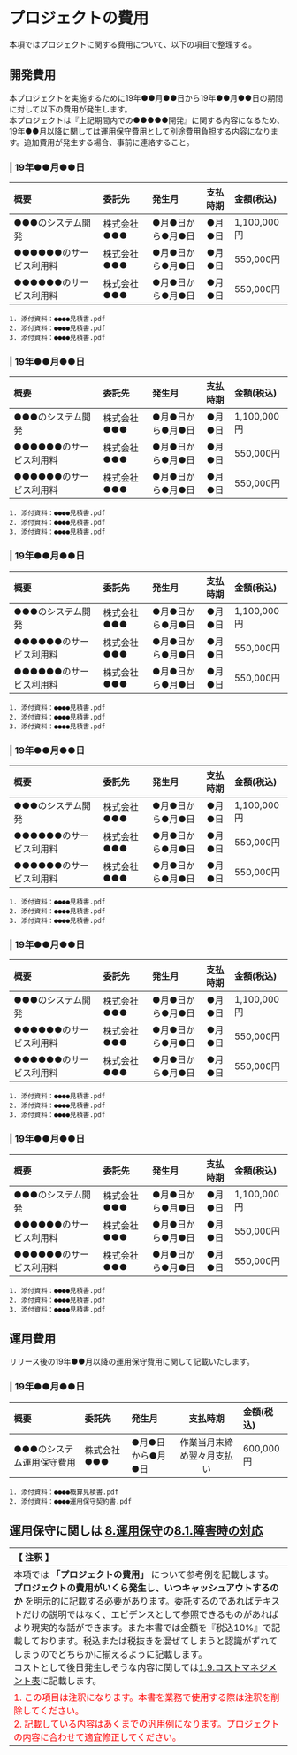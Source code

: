 # プロジェクトの費用
本項ではプロジェクトに関する費用について、以下の項目で整理する。

## 開発費用
本プロジェクトを実施するために19年●●月●●日から19年●●月●●日の期間に対して以下の費用が発生します。  
本プロジェクトは『上記期間内での●●●●●開発』に関する内容になるため、19年●●月以降に関しては運用保守費用として別途費用負担する内容になります。追加費用が発生する場合、事前に連絡すること。

### | 19年●●月●●日
|概要|委託先|発生月|支払時期|金額(税込)|
|:---|:---|:---|:---:|:---|
|●●●のシステム開発|株式会社●●●|●月●日から●月●日|●月●日|1,100,000円|
|●●●●●●のサービス利用料|株式会社●●●|●月●日から●月●日|●月●日|550,000円|
|●●●●●●のサービス利用料|株式会社●●●|●月●日から●月●日|●月●日|550,000円|

```
1. 添付資料：●●●●見積書.pdf
2. 添付資料：●●●●見積書.pdf
3. 添付資料：●●●●見積書.pdf
```

### | 19年●●月●●日
|概要|委託先|発生月|支払時期|金額(税込)|
|:---|:---|:---|:---:|:---|
|●●●のシステム開発|株式会社●●●|●月●日から●月●日|●月●日|1,100,000円|
|●●●●●●のサービス利用料|株式会社●●●|●月●日から●月●日|●月●日|550,000円|
|●●●●●●のサービス利用料|株式会社●●●|●月●日から●月●日|●月●日|550,000円|

```
1. 添付資料：●●●●見積書.pdf
2. 添付資料：●●●●見積書.pdf
3. 添付資料：●●●●見積書.pdf
```

### | 19年●●月●●日
|概要|委託先|発生月|支払時期|金額(税込)|
|:---|:---|:---|:---:|:---|
|●●●のシステム開発|株式会社●●●|●月●日から●月●日|●月●日|1,100,000円|
|●●●●●●のサービス利用料|株式会社●●●|●月●日から●月●日|●月●日|550,000円|
|●●●●●●のサービス利用料|株式会社●●●|●月●日から●月●日|●月●日|550,000円|

```
1. 添付資料：●●●●見積書.pdf
2. 添付資料：●●●●見積書.pdf
3. 添付資料：●●●●見積書.pdf
```

### | 19年●●月●●日
|概要|委託先|発生月|支払時期|金額(税込)|
|:---|:---|:---|:---:|:---|
|●●●のシステム開発|株式会社●●●|●月●日から●月●日|●月●日|1,100,000円|
|●●●●●●のサービス利用料|株式会社●●●|●月●日から●月●日|●月●日|550,000円|
|●●●●●●のサービス利用料|株式会社●●●|●月●日から●月●日|●月●日|550,000円|

```
1. 添付資料：●●●●見積書.pdf
2. 添付資料：●●●●見積書.pdf
3. 添付資料：●●●●見積書.pdf
```

### | 19年●●月●●日
|概要|委託先|発生月|支払時期|金額(税込)|
|:---|:---|:---|:---:|:---|
|●●●のシステム開発|株式会社●●●|●月●日から●月●日|●月●日|1,100,000円|
|●●●●●●のサービス利用料|株式会社●●●|●月●日から●月●日|●月●日|550,000円|
|●●●●●●のサービス利用料|株式会社●●●|●月●日から●月●日|●月●日|550,000円|

```
1. 添付資料：●●●●見積書.pdf
2. 添付資料：●●●●見積書.pdf
3. 添付資料：●●●●見積書.pdf
```

### | 19年●●月●●日
|概要|委託先|発生月|支払時期|金額(税込)|
|:---|:---|:---|:---:|:---|
|●●●のシステム開発|株式会社●●●|●月●日から●月●日|●月●日|1,100,000円|
|●●●●●●のサービス利用料|株式会社●●●|●月●日から●月●日|●月●日|550,000円|
|●●●●●●のサービス利用料|株式会社●●●|●月●日から●月●日|●月●日|550,000円|

```
1. 添付資料：●●●●見積書.pdf
2. 添付資料：●●●●見積書.pdf
3. 添付資料：●●●●見積書.pdf
```

## 運用費用
リリース後の19年●●月以降の運用保守費用に関して記載いたします。

### | 19年●●月●●日
|概要|委託先|発生月|支払時期|金額(税込)|
|:---|:---|:---|:---:|:---|
|●●●のシステム運用保守費用|株式会社●●●|●月●日から●月●日|作業当月末締め翌々月支払い|600,000円|

```
1. 添付資料：●●●●概算見積書.pdf
2. 添付資料：●●●●運用保守契約書.pdf
```

運用保守に関しは [8.運用保守](../8_OperationAndMaintenance_README.html)の[8.1.障害時の対応](../8_OperationAndMaintenance/8-1_Incident.html)
---

|【 注釈 】|
|:---|
|本項では **「プロジェクトの費用」** について参考例を記載します。 **プロジェクトの費用がいくら発生し、いつキャッシュアウトするのか** を明示的に記載する必要があります。委託するのであればテキストだけの説明ではなく、エビデンスとして参照できるものがあればより現実的な話ができます。また本書では金額を『税込10%』で記載しております。税込または税抜きを混ぜてしまうと認識がずれてしまうのでどちらかに揃えるように記載します。<br>コストとして後日発生しそうな内容に関しては[1.9.コストマネジメント表](./1-9_ProjectCostManagement.html)に記載します。|
|<span style='color:#f00'>1. この項目は注釈になります。本書を業務で使用する際は注釈を削除してください。<br>2. 記載している内容はあくまでの汎用例になります。プロジェクトの内容に合わせて適宜修正してください。</span>|